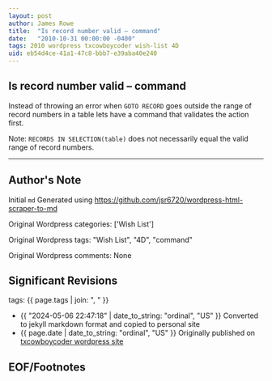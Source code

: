 ```yaml
---
layout: post
author: James Rowe
title:  "Is record number valid – command"
date:   "2010-10-31 00:00:00 -0400"
tags: 2010 wordpress txcowboycoder wish-list 4D
uid: eb54d4ce-41a1-47c8-bbb7-e39aba40e240
---
```



## Is record number valid – command


Instead of throwing an error when `GOTO RECORD` goes outside the range of record numbers in a table lets have a command that validates the action first.


Note: `RECORDS IN SELECTION(table)` does not necessarily equal the valid range of record numbers.




---

## Author's Note

Initial `md` Generated using <https://github.com/jsr6720/wordpress-html-scraper-to-md>

Original Wordpress categories: ['Wish List']

Original Wordpress tags: "Wish List", "4D", "command"

Original Wordpress comments: None

## Significant Revisions

tags: {{ page.tags | join: ", " }} <!-- todo move this somewhere -->

- {{ "2024-05-06 22:47:18" | date_to_string: "ordinal", "US" }} Converted to jekyll markdown format and copied to personal site
- {{ page.date | date_to_string: "ordinal", "US" }} Originally published on [txcowboycoder wordpress site](https://txcowboycoder.wordpress.com/2010/10/31/is-record-number-valid/)

## EOF/Footnotes

